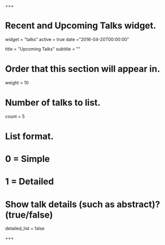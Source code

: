 +++
# Recent and Upcoming Talks widget.
widget = "talks"
active = true
date ="2016-04-20T00:00:00"

title = "Upcoming Talks"
subtitle = ""

# Order that this section will appear in.
weight = 10

# Number of talks to list.
count = 5

# List format.
#   0 = Simple
#   1 = Detailed
# Show talk details (such as abstract)? (true/false)
detailed_list = false

+++

